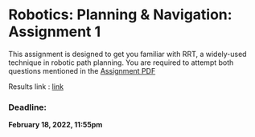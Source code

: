 # Robotics: Planning & Navigation: Assignment 1 

This assignment is designed to get you familiar with RRT, a widely-used technique in robotic path planning. You are required to attempt both questions mentioned in the [Assignment PDF](/Assignment1.pdf)

Results link : [link](https://drive.google.com/drive/folders/1UWKEv323a5w7lmSsOIK71tqRRWgk4V77?usp=sharing)
### Deadline: 

**February 18, 2022, 11:55pm**
